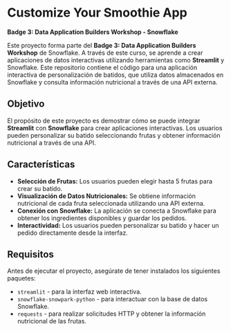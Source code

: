 # Customize Your Smoothie App
**Badge 3: Data Application Builders Workshop - Snowflake**

Este proyecto forma parte del **Badge 3: Data Application Builders Workshop** de Snowflake. A través de este curso, se aprende a crear aplicaciones de datos interactivas utilizando herramientas como **Streamlit** y Snowflake. Este repositorio contiene el código para una aplicación interactiva de personalización de batidos, que utiliza datos almacenados en Snowflake y consulta información nutricional a través de una API externa.

## Objetivo

El propósito de este proyecto es demostrar cómo se puede integrar **Streamlit** con **Snowflake** para crear aplicaciones interactivas. Los usuarios pueden personalizar su batido seleccionando frutas y obtener información nutricional a través de una API.

## Características

- **Selección de Frutas:** Los usuarios pueden elegir hasta 5 frutas para crear su batido.
- **Visualización de Datos Nutricionales:** Se obtiene información nutricional de cada fruta seleccionada utilizando una API externa.
- **Conexión con Snowflake:** La aplicación se conecta a Snowflake para obtener los ingredientes disponibles y guardar los pedidos.
- **Interactividad:** Los usuarios pueden personalizar su batido y hacer un pedido directamente desde la interfaz.

## Requisitos

Antes de ejecutar el proyecto, asegúrate de tener instalados los siguientes paquetes:

- `streamlit` - para la interfaz web interactiva.
- `snowflake-snowpark-python` - para interactuar con la base de datos Snowflake.
- `requests` - para realizar solicitudes HTTP y obtener la información nutricional de las frutas.

